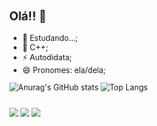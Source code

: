## Olá!! 👋

- 🔭 Estudando...;
- 🌱 C++;
- ⚡ Autodidata;
- 😄 Pronomes: ela/dela;

  
![Anurag's GitHub stats](https://github-readme-stats.vercel.app/api?username=anaclaraxbj\&show_icons=true\&theme=radical)
![Top Langs](https://github-readme-stats.vercel.app/api/top-langs/?username=anaclaraxbj\&layout=compact)  
  ##
 
<div> 
  <a href="https://www.youtube.com/channel/UCmehs-Z0e--FgYegiIQJGkQ" target="_blank"><img src="https://img.shields.io/badge/YouTube-FF0000?style=for-the-badge&logo=youtube&logoColor=white" target="_blank"></a>
  <a href="instagram.com/anaclarabarbaresco" target="_blank"><img src="https://img.shields.io/badge/-Instagram-%23E4405F?style=for-the-badge&logo=instagram&logoColor=white" target="_blank"></a>
  <a href="https://www.linkedin.com/in/ana-clara-barbaresco-junqueira-838113317/" target="_blank"><img src="https://img.shields.io/badge/-LinkedIn-%230077B5?style=for-the-badge&logo=linkedin&logoColor=white" target="_blank"></a> 
  
</div>
